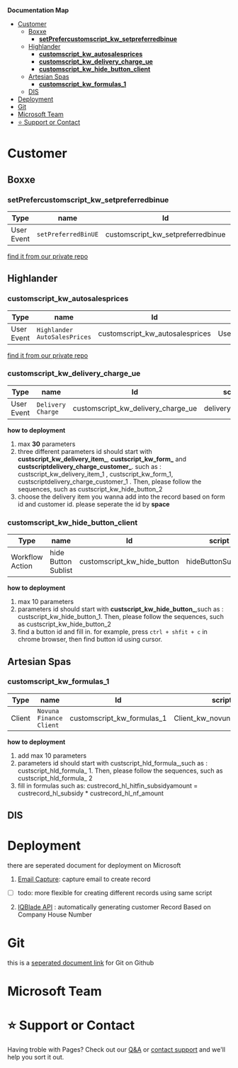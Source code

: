 


**Documentation Map**
- [Customer <a name = "customers"></a>](#customer-)
  - [Boxxe](#boxxe)
    - [**setPrefercustomscript_kw_setpreferredbinue**](#setprefercustomscript_kw_setpreferredbinue)
  - [Highlander <a name = "highlander"></a>](#highlander-)
    - [**customscript_kw_autosalesprices**](#customscript_kw_autosalesprices)
    - [**customscript_kw_delivery_charge_ue**](#customscript_kw_delivery_charge_ue)
    - [**customscript_kw_hide_button_client**](#customscript_kw_hide_button_client)
  - [Artesian Spas <a name="artesianspa"></a>](#artesian-spas-)
    - [**customscript_kw_formulas_1**](#customscript_kw_formulas_1)
  - [DIS <a name ="dis"></a>](#dis-)
- [Deployment <a name="deployment"></a>](#deployment-)
- [Git <a name = "git"></a>](#git-)
- [Microsoft Team <a name ="microsoftteam"></a>](#microsoft-team-)
- [:star: Support or Contact](#star-support-or-contact)

# Customer <a name = "customers"></a>


## Boxxe

### **setPrefercustomscript_kw_setpreferredbinue**
Type | name | Id | script 
--- | --- | --- | ---
User Event | `setPreferredBinUE` | customscript_kw_setpreferredbinue |   setPreferredBinUE.js

[find it from our private repo](https://github.com/HighlanderComputingSolution/monthlyBilling/blob/master/docs/setPreferredBinUE.md)

## Highlander <a name = "highlander"></a>


### **customscript_kw_autosalesprices**
Type | name | Id | script 
--- | --- | --- | ---
User Event | `Highlander AutoSalesPrices` | customscript_kw_autosalesprices | UserEventScript_Highlander_autoSalesPrice.js

[find it from our private repo](https://github.com/HighlanderComputingSolution/monthlyBilling/blob/master/docs/UserEventScript_Highlander_autoSalesPrice.md)

### **customscript_kw_delivery_charge_ue**
Type | name | Id | script 
--- | --- | --- | ---
User Event | `Delivery Charge` | customscript_kw_delivery_charge_ue |   deliveryCharge.js

**how to deployment**
1. max __30__ parameters 
2. three different parameters id should start with **custscript_kw_delivery_item_**, **custscript_kw_form_** and **custscriptdelivery_charge_customer_**.  such as : custscript_kw_delivery_item_1 , custscript_kw_form_1, custscriptdelivery_charge_customer_1 . Then, please follow the sequences, such as custscript_kw_hide_button_2
3. choose the delivery item you wanna add into the record based on form id and customer id. please seperate the id by **space**


### **customscript_kw_hide_button_client** 

Type | name | Id | script 
--- | --- | --- | ---
Workflow Action | hide Button Sublist | customscript_kw_hide_button |   hideButtonSublist.js

**how to deployment**
1. max 10 parameters
2. parameters id should start with **custscript_kw_hide_button_**,such as : custscript_kw_hide_button_1. Then, please follow the sequences, such as custscript_kw_hide_button_2
3. find a button id and fill in. for example, press ``ctrl + shfit + c`` in chrome browser, then find button id using cursor.



## Artesian Spas <a name="artesianspa"></a>

### **customscript_kw_formulas_1**

Type | name | Id | script 
--- | --- | --- | ---
Client | `Novuna Finance Client` | customscript_kw_formulas_1 |  Client_kw_novuna_finance.js

**how to deployment**

1. add max 10 parameters
2. parameters id should start with custscript_hld_formula_,such as : custscript_hld_formula_ 1. Then, please follow the sequences, such as custscript_hld_formula_ 2
3. fill in formulas such as: custrecord_hl_hitfin_subsidyamount  = custrecord_hl_subsidy * custrecord_hl_nf_amount


## DIS <a name ="dis"></a>


# Deployment <a name="deployment"></a>

there are seperated document for deployment on Microsoft
1. [Email Capture](https://highlander.sharepoint.com/:w:/s/SystemsDevelopment/EbytszPke65Do6XMEPThXzABRtooxNNvVVkhhixQCO4QJA?e=uuWys4): capture email to create record 
- [ ] todo: more flexible for creating different records using same script


2. [IQBlade API](https://highlander.sharepoint.com/:w:/s/SystemsDevelopment/EbytszPke65Do6XMEPThXzABRtooxNNvVVkhhixQCO4QJA?e=uuWys4) : automatically generating customer Record Based on Company House Number

# Git <a name = "git"></a>

this is a [seperated document link](git/git.md) for Git on Github

# Microsoft Team <a name ="microsoftteam"></a>






# :star: Support or Contact  

Having troble with Pages? Check out our [Q&A](q&a/index.md) or [contact support](https://highlanderuk.com/contact/) and we'll help you sort it out.

